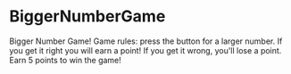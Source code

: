 # BiggerNumberGame

Bigger Number Game!
Game rules: press the button for a larger number.
If you get it right you will earn a point! If you get it wrong, you'll lose a point. Earn 5 points to win the game!
